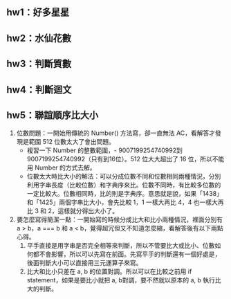 ## hw1：好多星星

## hw2：水仙花數

## hw3：判斷質數

## hw4：判斷迴文

## hw5：聯誼順序比大小
1. 位數問題：一開始用傳統的 Number() 方法寫，卻一直無法 AC，看解答才發現是範圍 512 位數太大了會出問題。
	- 複習一下 Number 的整數範圍，- 9007199254740992到 9007199254740992（只有到16位）。512 位大大超出了 16 位，所以不能用 Number 的方式去解。
	- 位數太大時比大小的解法：可以分成位數不同和位數相同兩種情況，分別利用字串長度（比較位數）和字典序來比。位數不同時，有比較多位數的一定比較大。位數相同時，比的則是字典序。意思就是說，如果「1438」和「1425」兩個字串比大小，會先比較 1，1 一樣大再比 4，4 也一樣大再比 3 和 2，這樣就分得出大小了。
2. 要怎麼寫得簡潔一點：一開始寫的時候分成比大和比小兩種情況，裡面分別有 a > b，a === b 和 a < b，覺得超冗但又不知道怎麼縮，看解答後有以下兩點心得。
	1. 平手直接是用字串是否完全相等來判斷，所以不管要比大或比小、位數如何都不會影響，所以可以先寫在前面。先寫平手的判斷還有一個好處是，後面判斷大小可以直接用三元運算子來寫。
	2. 比大和比小只差在 a, b 的位置對調。所以可以在比較之前用 if statement，如果是要比小就把 a, b對調，要不然就以原本的 a, b 執行比大的判斷。